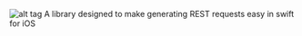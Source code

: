 ![alt tag](RESTeasy/RESTeasy_logo.png)
A library designed to make generating REST requests easy in swift for iOS
